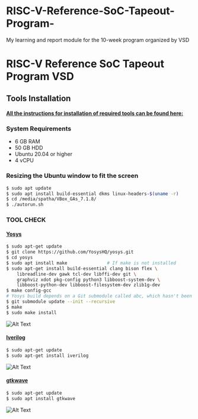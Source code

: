 # RISC-V-Reference-SoC-Tapeout-Program-
My learning and report module for the 10-week program organized by VSD


# RISC-V Reference SoC Tapeout Program VSD

## Tools Installation

#### <ins>All the instructions for installation of required tools can be found here:</ins>

### **System Requirements**
- 6 GB RAM
- 50 GB HDD
- Ubuntu 20.04 or higher
- 4 vCPU

### **Resizing the Ubuntu window to fit the screen**
```bash
$ sudo apt update
$ sudo apt install build-essential dkms linux-headers-$(uname -r)
$ cd /media/spatha/VBox_GAs_7.1.8/
$ ./autorun.sh
```

### **TOOL CHECK**

#### <ins>**Yosys**</ins>
```bash
$ sudo apt-get update
$ git clone https://github.com/YosysHQ/yosys.git
$ cd yosys
$ sudo apt install make               # If make is not installed
$ sudo apt-get install build-essential clang bison flex \
    libreadline-dev gawk tcl-dev libffi-dev git \
    graphviz xdot pkg-config python3 libboost-system-dev \
    libboost-python-dev libboost-filesystem-dev zlib1g-dev
$ make config-gcc
# Yosys build depends on a Git submodule called abc, which hasn't been initialized yet. You need to run the following command before running make
$ git submodule update --init --recursive
$ make 
$ sudo make install
```
![Alt Text]("C:\Users\shash\Downloads\yosys_installation_done.jpeg")

#### <ins>**Iverilog**</ins>
```bash
$ sudo apt-get update
$ sudo apt-get install iverilog
```
![Alt Text]("C:\Users\shash\Downloads\iverilog_status.png")

#### <ins>**gtkwave**</ins>
```bash
$ sudo apt-get update
$ sudo apt install gtkwave
```
![Alt Text]("C:\Users\shash\Downloads\gtkwave_installation_done.jpeg")
